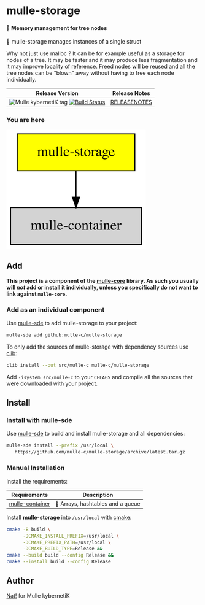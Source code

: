 # mulle-storage

#### 🛅 Memory management for tree nodes

🛅 mulle-storage manages instances of a single struct

Why not just use malloc ? It can be for example useful as a storage for nodes
of a tree. It may be faster and it may produce less fragmentation and it may
improve locality of reference. Freed nodes will be reused and all the tree
nodes can be "blown" away without having to free each node individually.


| Release Version                                       | Release Notes
|-------------------------------------------------------|--------------
| ![Mulle kybernetiK tag](https://img.shields.io/github/tag/mulle-c/mulle-storage.svg?branch=release) [![Build Status](https://github.com/mulle-c/mulle-storage/workflows/CI/badge.svg?branch=release)](//github.com/mulle-c/mulle-storage/actions)| [RELEASENOTES](RELEASENOTES.md) |






### You are here

![Overview](overview.dot.svg)





## Add

**This project is a component of the [mulle-core](//github.com/mulle-core/mulle-core) library. As such you usually will *not* add or install it
individually, unless you specifically do not want to link against
`mulle-core`.**


### Add as an individual component

Use [mulle-sde](//github.com/mulle-sde) to add mulle-storage to your project:

``` sh
mulle-sde add github:mulle-c/mulle-storage
```

To only add the sources of mulle-storage with dependency
sources use [clib](https://github.com/clibs/clib):


``` sh
clib install --out src/mulle-c mulle-c/mulle-storage
```

Add `-isystem src/mulle-c` to your `CFLAGS` and compile all the sources that were downloaded with your project.


## Install

### Install with mulle-sde

Use [mulle-sde](//github.com/mulle-sde) to build and install mulle-storage and all dependencies:

``` sh
mulle-sde install --prefix /usr/local \
   https://github.com/mulle-c/mulle-storage/archive/latest.tar.gz
```

### Manual Installation

Install the requirements:

| Requirements                                 | Description
|----------------------------------------------|-----------------------
| [mulle-container](https://github.com/mulle-c/mulle-container)             | 🛄 Arrays, hashtables and a queue

Install **mulle-storage** into `/usr/local` with [cmake](https://cmake.org):

``` sh
cmake -B build \
      -DCMAKE_INSTALL_PREFIX=/usr/local \
      -DCMAKE_PREFIX_PATH=/usr/local \
      -DCMAKE_BUILD_TYPE=Release &&
cmake --build build --config Release &&
cmake --install build --config Release
```


## Author

[Nat!](https://mulle-kybernetik.com/weblog) for Mulle kybernetiK



